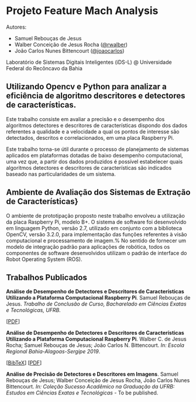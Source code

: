 # Projeto Feature Mach Analysis

Autores:

- Samuel Rebouças de Jesus 
- Walber Conceição de Jesus Rocha ([@rwalber](https://github.com/rwalber))
- João Carlos Nunes Bittencourt ([@joaocarlos](https://github.com/joaocarlos))

Laboratório de Sistemas Digitais Inteligentes (iDS-L) @ Universidade Federal do Recôncavo da Bahia

## Utilizando Opencv e Python para analizar a eficiência de algoritmo descritores e detectores de características.

Este trabalho consiste em avaliar a precisão e o desempenho dos algoritmos detectores e descritores de características dispondo dos dados referentes a qualidade e a velocidade a qual os pontos de interesse são detectados, descritos e correlacionados, em uma placa Raspberry Pi. 

Este trabalho torna-se útil durante o processo de planejamento de sistemas aplicados em plataformas dotadas de baixo desempenho computacional, uma vez que, a partir dos dados produzidos é possível estabelecer quais algoritmos detectores e descritores de características são indicados baseado nas particularidades de um sistema.

## Ambiente de Avaliação dos Sistemas de Extração de Características}

O ambiente de prototipação proposto neste trabalho envolveu a utilização da placa Raspberry Pi, modelo B+. O sistema de software foi desenvolvido em linguagem Python, versão 2.7, utilizado em conjunto com a biblioteca OpenCV, versão 3.2.0, para implementação das funções referentes à visão computacional e processamento de imagem.% No sentido de fornecer um modelo de integração padrão para aplicações de robótica, todos os componentes de software desenvolvidos utilizam o padrão de interface do Robot Operating System (ROS).

## Trabalhos Publicados

**Análise de Desempenho de Detectores e Descritores de Características Utilizando a Plataforma Computacional Raspberry Pi**. Samuel Rebouças de Jesus. *Trabalho de Conclusão de Curso, Bacharelado em Ciências Exatas e Tecnológicas, UFRB.*

[[PDF](https://www2.ufrb.edu.br/bcet/components/com_chronoforms5/chronoforms/uploads/tcc/20190604195551_2018.2_TCC_Samuel_Reboucas_-_Analise_detec_desc_caracteristicas.pdf	"Análise de Desempenho de Detectores e Descritores de Características Utilizando a Plataforma Computacional Raspberry Pi")]

**Análise de Desempenho de Detectores e Descritores de Características Utilizando a Plataforma Computacional Raspberry Pi**. Walber C. de Jesus Rocha; Samuel Rebouças de Jesus; João Carlos N. Bittencourt. *In: Escola Regional Bahia-Alagoas-Sergipe 2019*. 

[[BibTeX](https://scholar.googleusercontent.com/scholar.bib?q=info:v5U7de2VEwQJ:scholar.google.com/&output=citation&scisdr=CgUwocpBEKvDsoUVudA:AAGBfm0AAAAAXkgQodD5EYx5xaTJ0jw5JITFIn5weeXu&scisig=AAGBfm0AAAAAXkgQoX5zyL7cExI0x-TqJWZDyMkr6019&scisf=4&ct=citation&cd=-1&hl=pt-BR)] [[PDF](https://sol.sbc.org.br/index.php/erbase/article/view/8998/8899)] 

**Análise de Precisão de Detectores e Descritores em Imagens**. Samuel Rebouças de Jesus; Walber Conceição de Jesus Rocha, João Carlos Nunes Bittencourt. *In: Coleção Sucesso Acadêmico na Graduação da UFRB: Estudos em Ciências Exatas e Tecnológicas* - To be published.
